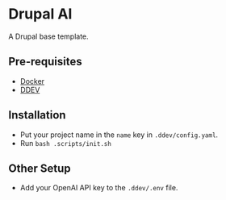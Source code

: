 # Drupal AI

A Drupal base template.

## Pre-requisites
- [Docker](https://ddev.readthedocs.io/en/stable/users/install/docker-installation/)
- [DDEV](https://ddev.readthedocs.io/en/stable/)

## Installation
- Put your project name in the `name` key in `.ddev/config.yaml`.
- Run `bash .scripts/init.sh`

## Other Setup
- Add your OpenAI API key to the `.ddev/.env` file.
